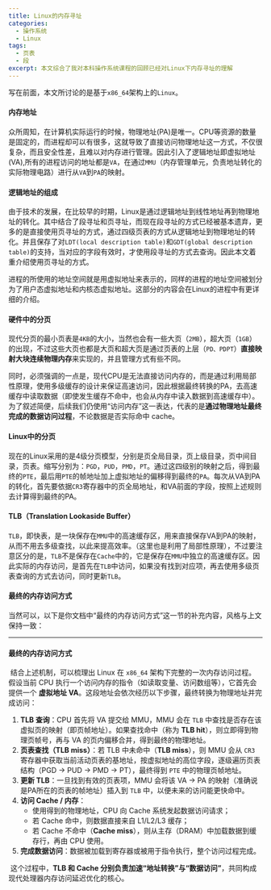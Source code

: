 ```yaml
---
title: Linux的内存寻址
categories:
  - 操作系统
  - Linux
tags:
  - 页表
  - 段
excerpt: 本文综合了我对本科操作系统课程的回顾已经对Linux下内存寻址的理解
---
```

<!-- more -->

写在前面，本文所讨论的是基于`x86_64`架构上的`Linux`。

#### 内存地址

​	众所周知，在计算机实际运行的时候，物理地址(PA)是唯一。CPU等资源的数量是固定的，而进程却可以有很多，这就导致了直接访问物理地址这一方式，不仅很复杂，而且安全性差，且难以对内存进行管理。因此引入了逻辑地址即虚拟地址(VA),所有的进程访问的地址都是`VA`，在通过`MMU`（内存管理单元，负责地址转化的实际物理电路）进行从`VA`到`PA`的映射。



#### 逻辑地址的组成

​	由于技术的发展，在比较早的时期，Linux是通过逻辑地址到线性地址再到物理地址的转化。其中结合了段寻址和页寻址，而现在段寻址的方式已经被基本遗弃，更多的是直接使用页寻址的方式，通过四级页表的方式从逻辑地址到物理地址的转化。并且保存了对`LDT(local description table)`和`GDT(global description table)`的支持，当对应的字段有效时，才使用段寻址的方式去查询。因此本文着重介绍使用页寻址的方式。

​	进程的所使用的地址空间就是用虚拟地址来表示的，同样的进程的地址空间被划分为了用户态虚拟地址和内核态虚拟地址。这部分的内容会在Linux的进程中有更详细的介绍。

#### 硬件中的分页

​	现代分页的最小页表是`4KB`的大小，当然也会有一些大页（`2MB`），超大页（`1GB`）的出现，不过这些大页也都是大页和超大页是通过页表的上层（`PD、PDPT`）**直接映射大块连续物理内存**来实现的，并且管理方式有些不同。

​	同时，必须强调的一点是，现代CPU是无法直接访问内存的，而是通过利用局部性原理，使用多级缓存的设计来保证高速访问，因此根据最终转换的PA，去高速缓存中读取数据（即使发生缓存不命中，也会从内存中读入数据到高速缓存中）。为了叙述简便，后续我们仍使用“访问内存”这一表达，代表的是**通过物理地址最终完成的数据访问过程**，不论数据是否实际命中 cache。

#### Linux中的分页

​	现在的Linux采用的是4级分页模型，分别是页全局目录，页上级目录，页中间目录，页表。缩写分别为：`PGD`，`PUD`，`PMD`，`PT`。通过这四级别的映射之后，得到最终的`PTE`，最后用`PTE`的帧地址加上虚拟地址的偏移得到最终的`PA`。每次从VA到PA的转化，首先要依据`CR3`寄存器中的页全局地址，和VA前面的字段，按照上述规则去计算得到最终的PA。

#### TLB（Translation Lookaside Buffer）

​	`TLB`，即快表，是一块保存在`MMU`中的高速缓存区，用来直接保存VA到PA的映射，从而不用去多级查找，以此来提高效率。（这里也是利用了局部性原理），不过要注意区分的是，`TLB`不是保存在`Cache`中的，它是保存在`MMU`中独立的高速缓存区。因此实际的内存访问，是首先在`TLB`中访问，如果没有找到对应项，再去使用多级页表查询的方式去访问，同时更新`TLB`。

#### 最终的内存访问方式

当然可以，以下是你文档中“最终的内存访问方式”这一节的补充内容，风格与上文保持一致：

------

#### 最终的内存访问方式

​	结合上述机制，可以梳理出 Linux 在 `x86_64` 架构下完整的一次内存访问过程。假设当前 CPU 执行一个访问内存的指令（如读取变量、访问数组等），它首先会提供一个 **虚拟地址 VA**。这段地址会依次经历以下步骤，最终转换为物理地址并完成访问：

1. **TLB 查询**：CPU 首先将 VA 提交给 MMU，MMU 会在 `TLB` 中查找是否存在该虚拟页的映射（即页帧地址）。如果查找命中（称为 **TLB hit**），则立即得到物理页帧号，再与 VA 的页内偏移合并，得到最终的物理地址。
2. **页表查找（TLB miss）**：若 TLB 中未命中（**TLB miss**），则 MMU 会从 `CR3` 寄存器中获取当前活动页表的基地址，按虚拟地址的高位字段，逐级遍历页表结构（PGD → PUD → PMD → PT），最终得到 `PTE` 中的物理页帧地址。
3. **更新 TLB**：一旦找到有效的页表项，MMU 会将该 VA → PA 的映射（准确说是PA所在的页表的帧地址）插入到 `TLB` 中，以便未来的访问能更快命中。
4. **访问 Cache / 内存**：
   - 使用得到的物理地址，CPU 向 Cache 系统发起数据访问请求；
   - 若 Cache 命中，则数据直接来自 L1/L2/L3 缓存；
   - 若 Cache 不命中（**Cache miss**），则从主存（DRAM）中加载数据到缓存行，再由 CPU 使用。
5. **完成数据访问**：数据被加载到寄存器或被用于指令执行，整个访问过程完成。

​	这个过程中，**TLB 和 Cache 分别负责加速“地址转换”与“数据访问”**，共同构成现代处理器内存访问延迟优化的核心。

